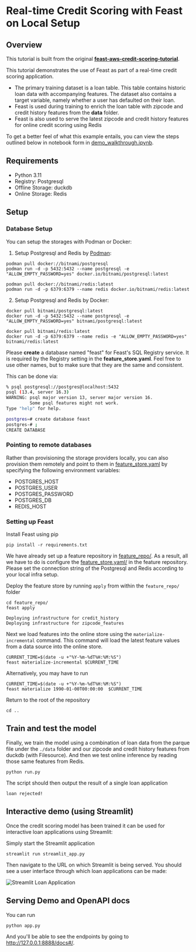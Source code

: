 # Real-time Credit Scoring with Feast on Local Setup

## Overview
This tutorial is built from the original **[feast-aws-credit-scoring-tutorial](https://github.com/feast-dev/feast-aws-credit-scoring-tutorial)**.  

This tutorial demonstrates the use of Feast as part of a real-time credit scoring application.
* The primary training dataset is a loan table. This table contains historic loan data with accompanying features. The dataset also contains a target variable, namely whether a user has defaulted on their loan.
* Feast is used during training to enrich the loan table with zipcode and credit history features from the **data** folder.
* Feast is also used to serve the latest zipcode and credit history features for online credit scoring using Redis

To get a better feel of what this example entails, you can view the steps outlined below in notebook 
form in [demo_walkthrough.ipynb](demo_walkthrough.ipynb).

## Requirements

* Python 3.11
* Registry: Postgresql  
* Offline Storage: duckdb  
* Online Storage: Redis

## Setup

### Database Setup
 
You can setup the storages with Podman or Docker:  

1. Setup Postgresql and Redis by [Podman](https://podman.io/):  
```
podman pull docker://bitnami/postgresql  
podman run -d -p 5432:5432 --name postgresql -e "ALLOW_EMPTY_PASSWORD=yes" docker.io/bitnami/postgresql:latest  

podman pull docker://bitnami/redis:latest
podman run -d -p 6379:6379 --name redis docker.io/bitnami/redis:latest  
```


2. Setup Postgresql and Redis by Docker:  
```
docker pull bitnami/postgresql:latest
docker run -d -p 5432:5432 --name postgresql -e "ALLOW_EMPTY_PASSWORD=yes" bitnami/postgresql:latest

docker pull bitnami/redis:latest
docker run -d -p 6379:6379 --name redis -e "ALLOW_EMPTY_PASSWORD=yes" bitnami/redis:latest
```

Please **create** a database named "feast" for Feast's SQL Registry service. It is required by the Registry setting in the **feature_store.yaml**. Feel free to use other names, but to make sure that they are the same and consistent.

This can be done via:
```bash
% psql postgresql://postgres@localhost:5432
psql (13.4, server 16.3)
WARNING: psql major version 13, server major version 16.
         Some psql features might not work.
Type "help" for help.

postgres=# create database feast
postgres-# ;
CREATE DATABASE
```

### Pointing to remote databases

Rather than provisioning the storage providers locally, you can also provision
them remotely and point to them in [feature_store.yaml](feature_repo/feature_store.yaml)
by specifying the following environment variables:

  * POSTGRES_HOST
  * POSTGRES_USER
  * POSTGRES_PASSWORD
  * POSTGRES_DB
  * REDIS_HOST

### Setting up Feast

Install Feast using pip

```
pip install -r requirements.txt
```

We have already set up a feature repository in [feature_repo/](feature_repo/). As a result, all we have to do is configure the [feature_store.yaml/](feature_repo/feature_store.yaml) in the feature repository. Please set the connection string of the Postgresql and Redis according to your local infra setup.  

Deploy the feature store by running `apply` from within the `feature_repo/` folder
```
cd feature_repo/
feast apply
```
```
Deploying infrastructure for credit_history
Deploying infrastructure for zipcode_features
```

Next we load features into the online store using the `materialize-incremental` command. This command will load the
latest feature values from a data source into the online store.

```
CURRENT_TIME=$(date -u +"%Y-%m-%dT%H:%M:%S")
feast materialize-incremental $CURRENT_TIME
```

Alternatively, you may have to run
```
CURRENT_TIME=$(date -u +"%Y-%m-%dT%H:%M:%S")
feast materialize 1990-01-00T00:00:00  $CURRENT_TIME
```

Return to the root of the repository
```
cd ..
```

## Train and test the model

Finally, we train the model using a combination of loan data from the parque file under the `./data` folder and our zipcode and credit history features from duckdb (with Filesource). And then we test online inference by reading those same features from Redis.

```
python run.py
```
The script should then output the result of a single loan application
```
loan rejected!
```

## Interactive demo (using Streamlit)

Once the credit scoring model has been trained it can be used for interactive loan applications using Streamlit:

Simply start the Streamlit application
```
streamlit run streamlit_app.py
```
Then navigate to the URL on which Streamlit is being served. You should see a user interface through which loan applications can be made:

![Streamlit Loan Application](streamlit.png)

## Serving Demo and OpenAPI docs

You can run
```bash
python app.py
```
And you'll be able to see the endpoints by going to http://127.0.0.1:8888/docs#/.

